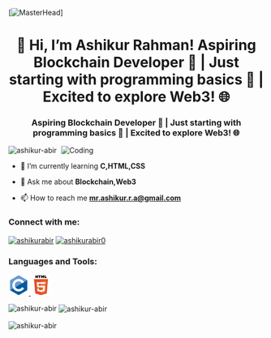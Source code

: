 [![MasterHead](https://miro.medium.com/max/1400/1*OxT7UjIwhklKE8d8SFyo7g.gif)]
<h1 align="center">👋 Hi, I’m Ashikur Rahman! Aspiring Blockchain Developer 🚀 | Just starting with programming basics 🌱 | Excited to explore Web3! 🌐 </h1>
<h3 align="center">Aspiring Blockchain Developer 🚀 | Just starting with programming basics 🌱 | Excited to explore Web3! 🌐</h3>
<img align="right" alt="Coding" width="400" src="https://cdn.dribbble.com/users/1162077/screenshots/3848914/programmer.gif">

<p align="left"> <img src="https://komarev.com/ghpvc/?username=ashikur-abir&label=Profile%20views&color=0e75b6&style=flat" alt="ashikur-abir" /> </p>

- 🌱 I’m currently learning **C,HTML,CSS**

- 💬 Ask me about **Blockchain,Web3**

- 📫 How to reach me **mr.ashikur.r.a@gmail.com**

<h3 align="left">Connect with me:</h3>
<p align="left">
<a href="https://linkedin.com/in/ashikurabir" target="blank"><img align="center" src="https://raw.githubusercontent.com/rahuldkjain/github-profile-readme-generator/master/src/images/icons/Social/linked-in-alt.svg" alt="ashikurabir" height="30" width="40" /></a>
<a href="https://fb.com/ashikurabir0" target="blank"><img align="center" src="https://raw.githubusercontent.com/rahuldkjain/github-profile-readme-generator/master/src/images/icons/Social/facebook.svg" alt="ashikurabir0" height="30" width="40" /></a>
</p>

<h3 align="left">Languages and Tools:</h3>
<p align="left"> <a href="https://www.cprogramming.com/" target="_blank" rel="noreferrer"> <img src="https://raw.githubusercontent.com/devicons/devicon/master/icons/c/c-original.svg" alt="c" width="40" height="40"/> </a> <a href="https://www.w3.org/html/" target="_blank" rel="noreferrer"> <img src="https://raw.githubusercontent.com/devicons/devicon/master/icons/html5/html5-original-wordmark.svg" alt="html5" width="40" height="40"/> </a> </p>

<p><img align="left" src="https://github-readme-stats.vercel.app/api/top-langs?username=ashikur-abir&show_icons=true&locale=en&layout=compact" alt="ashikur-abir" /></p>

<p>&nbsp;<img align="center" src="https://github-readme-stats.vercel.app/api?username=ashikur-abir&show_icons=true&locale=en" alt="ashikur-abir" /></p>

<p><img align="center" src="https://github-readme-streak-stats.herokuapp.com/?user=ashikur-abir&" alt="ashikur-abir" /></p>
